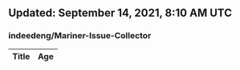 ## Updated: September 14, 2021, 8:10 AM UTC


### indeedeng/Mariner-Issue-Collector
|**Title**|**Age**|
|:----|:----|